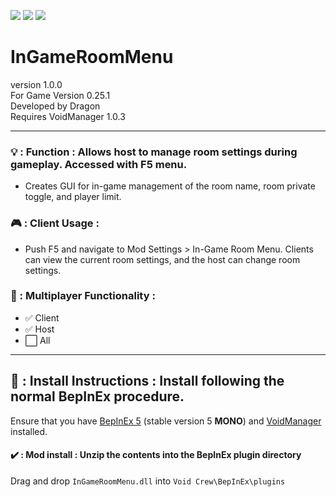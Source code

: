 [![](https://img.shields.io/badge/-Void_Crew_Modding_Team-111111?style=just-the-label&logo=github&labelColor=24292f)](https://github.com/Void-Crew-Modding-Team)
![](https://img.shields.io/badge/Game%20Version-0.25.1-111111?style=flat&labelColor=24292f&color=111111)
[![](https://img.shields.io/discord/1180651062550593536.svg?&logo=discord&logoColor=ffffff&style=flat&label=Discord&labelColor=24292f&color=111111)](https://discord.gg/g2u5wpbMGu "Void Crew Modding Discord")

# InGameRoomMenu

version 1.0.0  
For Game Version 0.25.1  
Developed by Dragon  
Requires VoidManager 1.0.3


---------------------

### 💡 : Function : **Allows host to manage room settings during gameplay. Accessed with F5 menu.**
- Creates GUI for in-game management of the room name, room private toggle, and player limit.

### 🎮 : Client Usage :

- Push F5 and navigate to Mod Settings > In-Game Room Menu. Clients can view the current room settings, and the host can change room settings.

### 👥 : Multiplayer Functionality :

- ✅ Client
- ✅ Host
- ⬜ All

---------------------

## 🔧 : Install Instructions : **Install following the normal BepInEx procedure.**

Ensure that you have [BepInEx 5](https://thunderstore.io/c/void-crew/p/BepInEx/BepInExPack/) (stable version 5 **MONO**) and [VoidManager](https://thunderstore.io/c/void-crew/p/VoidCrewModdingTeam/VoidManager/) installed.

#### ✔️ : Mod install : **Unzip the contents into the BepInEx plugin directory**

Drag and drop `InGameRoomMenu.dll` into `Void Crew\BepInEx\plugins`